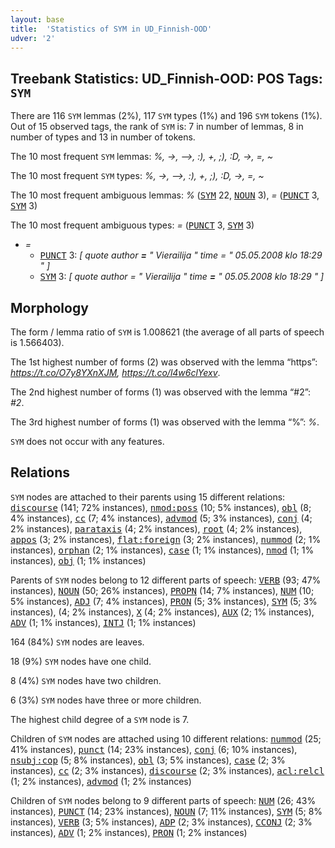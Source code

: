 ```yaml
---
layout: base
title:  'Statistics of SYM in UD_Finnish-OOD'
udver: '2'
---
```


## Treebank Statistics: UD_Finnish-OOD: POS Tags: `SYM`

There are 116 `SYM` lemmas (2%), 117 `SYM` types (1%) and 196 `SYM` tokens (1%).
Out of 15 observed tags, the rank of `SYM` is: 7 in number of lemmas, 8 in number of types and 13 in number of tokens.

The 10 most frequent `SYM` lemmas: <em>%, ->, -->, :), +, ;), :D, →, =, ~</em>

The 10 most frequent `SYM` types:  <em>%, ->, -->, :), +, ;), :D, →, =, ~</em>

The 10 most frequent ambiguous lemmas: <em>%</em> (<tt><a href="fi_ood-pos-SYM.html">SYM</a></tt> 22, <tt><a href="fi_ood-pos-NOUN.html">NOUN</a></tt> 3), <em>=</em> (<tt><a href="fi_ood-pos-PUNCT.html">PUNCT</a></tt> 3, <tt><a href="fi_ood-pos-SYM.html">SYM</a></tt> 3)

The 10 most frequent ambiguous types:  <em>=</em> (<tt><a href="fi_ood-pos-PUNCT.html">PUNCT</a></tt> 3, <tt><a href="fi_ood-pos-SYM.html">SYM</a></tt> 3)


* <em>=</em>
  * <tt><a href="fi_ood-pos-PUNCT.html">PUNCT</a></tt> 3: <em>[ quote author <b>=</b> " Vierailija " time = " 05.05.2008 klo 18:29 " ]</em>
  * <tt><a href="fi_ood-pos-SYM.html">SYM</a></tt> 3: <em>[ quote author = " Vierailija " time <b>=</b> " 05.05.2008 klo 18:29 " ]</em>

## Morphology

The form / lemma ratio of `SYM` is 1.008621 (the average of all parts of speech is 1.566403).

The 1st highest number of forms (2) was observed with the lemma “https”: <em>https://t.co/O7y8YXnXJM, https://t.co/l4w6clYexv</em>.

The 2nd highest number of forms (1) was observed with the lemma “#2”: <em>#2</em>.

The 3rd highest number of forms (1) was observed with the lemma “%”: <em>%</em>.

`SYM` does not occur with any features.


## Relations

`SYM` nodes are attached to their parents using 15 different relations: <tt><a href="fi_ood-dep-discourse.html">discourse</a></tt> (141; 72% instances), <tt><a href="fi_ood-dep-nmod-poss.html">nmod:poss</a></tt> (10; 5% instances), <tt><a href="fi_ood-dep-obl.html">obl</a></tt> (8; 4% instances), <tt><a href="fi_ood-dep-cc.html">cc</a></tt> (7; 4% instances), <tt><a href="fi_ood-dep-advmod.html">advmod</a></tt> (5; 3% instances), <tt><a href="fi_ood-dep-conj.html">conj</a></tt> (4; 2% instances), <tt><a href="fi_ood-dep-parataxis.html">parataxis</a></tt> (4; 2% instances), <tt><a href="fi_ood-dep-root.html">root</a></tt> (4; 2% instances), <tt><a href="fi_ood-dep-appos.html">appos</a></tt> (3; 2% instances), <tt><a href="fi_ood-dep-flat-foreign.html">flat:foreign</a></tt> (3; 2% instances), <tt><a href="fi_ood-dep-nummod.html">nummod</a></tt> (2; 1% instances), <tt><a href="fi_ood-dep-orphan.html">orphan</a></tt> (2; 1% instances), <tt><a href="fi_ood-dep-case.html">case</a></tt> (1; 1% instances), <tt><a href="fi_ood-dep-nmod.html">nmod</a></tt> (1; 1% instances), <tt><a href="fi_ood-dep-obj.html">obj</a></tt> (1; 1% instances)

Parents of `SYM` nodes belong to 12 different parts of speech: <tt><a href="fi_ood-pos-VERB.html">VERB</a></tt> (93; 47% instances), <tt><a href="fi_ood-pos-NOUN.html">NOUN</a></tt> (50; 26% instances), <tt><a href="fi_ood-pos-PROPN.html">PROPN</a></tt> (14; 7% instances), <tt><a href="fi_ood-pos-NUM.html">NUM</a></tt> (10; 5% instances), <tt><a href="fi_ood-pos-ADJ.html">ADJ</a></tt> (7; 4% instances), <tt><a href="fi_ood-pos-PRON.html">PRON</a></tt> (5; 3% instances), <tt><a href="fi_ood-pos-SYM.html">SYM</a></tt> (5; 3% instances),  (4; 2% instances), <tt><a href="fi_ood-pos-X.html">X</a></tt> (4; 2% instances), <tt><a href="fi_ood-pos-AUX.html">AUX</a></tt> (2; 1% instances), <tt><a href="fi_ood-pos-ADV.html">ADV</a></tt> (1; 1% instances), <tt><a href="fi_ood-pos-INTJ.html">INTJ</a></tt> (1; 1% instances)

164 (84%) `SYM` nodes are leaves.

18 (9%) `SYM` nodes have one child.

8 (4%) `SYM` nodes have two children.

6 (3%) `SYM` nodes have three or more children.

The highest child degree of a `SYM` node is 7.

Children of `SYM` nodes are attached using 10 different relations: <tt><a href="fi_ood-dep-nummod.html">nummod</a></tt> (25; 41% instances), <tt><a href="fi_ood-dep-punct.html">punct</a></tt> (14; 23% instances), <tt><a href="fi_ood-dep-conj.html">conj</a></tt> (6; 10% instances), <tt><a href="fi_ood-dep-nsubj-cop.html">nsubj:cop</a></tt> (5; 8% instances), <tt><a href="fi_ood-dep-obl.html">obl</a></tt> (3; 5% instances), <tt><a href="fi_ood-dep-case.html">case</a></tt> (2; 3% instances), <tt><a href="fi_ood-dep-cc.html">cc</a></tt> (2; 3% instances), <tt><a href="fi_ood-dep-discourse.html">discourse</a></tt> (2; 3% instances), <tt><a href="fi_ood-dep-acl-relcl.html">acl:relcl</a></tt> (1; 2% instances), <tt><a href="fi_ood-dep-advmod.html">advmod</a></tt> (1; 2% instances)

Children of `SYM` nodes belong to 9 different parts of speech: <tt><a href="fi_ood-pos-NUM.html">NUM</a></tt> (26; 43% instances), <tt><a href="fi_ood-pos-PUNCT.html">PUNCT</a></tt> (14; 23% instances), <tt><a href="fi_ood-pos-NOUN.html">NOUN</a></tt> (7; 11% instances), <tt><a href="fi_ood-pos-SYM.html">SYM</a></tt> (5; 8% instances), <tt><a href="fi_ood-pos-VERB.html">VERB</a></tt> (3; 5% instances), <tt><a href="fi_ood-pos-ADP.html">ADP</a></tt> (2; 3% instances), <tt><a href="fi_ood-pos-CCONJ.html">CCONJ</a></tt> (2; 3% instances), <tt><a href="fi_ood-pos-ADV.html">ADV</a></tt> (1; 2% instances), <tt><a href="fi_ood-pos-PRON.html">PRON</a></tt> (1; 2% instances)

